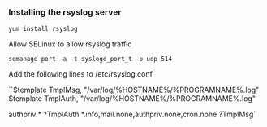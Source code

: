 ### Installing the rsyslog server

`yum install rsyslog`

Allow SELinux to allow rsyslog traffic  

`semanage port -a -t syslogd_port_t -p udp 514`

Add the following lines to /etc/rsyslog.conf

``$template TmplMsg, "/var/log/%HOSTNAME%/%PROGRAMNAME%.log"
$template TmplAuth, "/var/log/%HOSTNAME%/%PROGRAMNAME%.log"

authpriv.*   ?TmplAuth
*.info,mail.none,authpriv.none,cron.none   ?TmplMsg`
